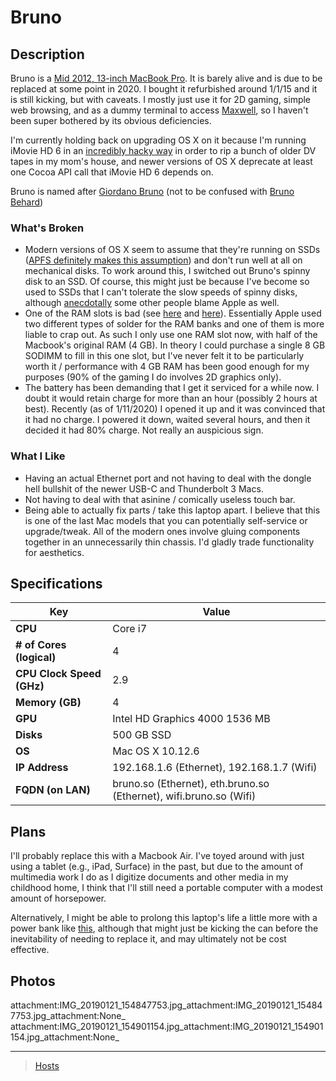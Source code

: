 

Bruno
=====

Description
-----------

Bruno is a [Mid 2012, 13-inch MacBook Pro](https://apple-history.com/mbp_13_mid_12). It is barely alive and is due to be replaced at some point in 2020. I bought it refurbished around 1/1/15 and it is still kicking, but with caveats. I mostly just use it for 2D gaming, simple web browsing, and as a dummy terminal to access [Maxwell](Maxwell), so I haven't been super bothered by its obvious deficiencies.

I'm currently holding back on upgrading OS X on it because I'm running iMovie HD 6 in an [incredibly hacky way](http://blog.iharder.net/2015/01/23/run-imovie-hd-and-maybe-other-older-applications-in-yosemite/) in order to rip a bunch of older DV tapes in my mom's house, and newer versions of OS X deprecate at least one Cocoa API call that iMovie HD 6 depends on.

Bruno is named after [Giordano Bruno](https://en.wikipedia.org/wiki/Giordano_Bruno) (not to be confused with [Bruno Behard](https://en.wikipedia.org/wiki/Br%C3%BCno_Gehard))

### What's Broken

-   Modern versions of OS X seem to assume that they're running on SSDs ([APFS definitely makes this assumption](https://blog.macsales.com/43043-using-apfs-on-hdds-and-why-you-might-not-want-to/)) and don't run well at all on mechanical disks. To work around this, I switched out Bruno's spinny disk to an SSD. Of course, this might just be because I've become so used to SSDs that I can't tolerate the slow speeds of spinny disks, although [anecdotally](https://arstechnica.com/civis/viewtopic.php?p=32860197&sid=b7559584bdb86396f9a4dcf1500d1901#p32860197) some other people blame Apple as well.
-   One of the RAM slots is bad (see [here](https://www.youtube.com/watch?v=xpagfXraSn4) and [here](https://www.reddit.com/r/computertechs/comments/4gu93k/starting_to_see_mid2012_13_macbook_pro_bottom_ram/)). Essentially Apple used two different types of solder for the RAM banks and one of them is more liable to crap out. As such I only use one RAM slot now, with half of the Macbook's original RAM (4 GB). In theory I could purchase a single 8 GB SODIMM to fill in this one slot, but I've never felt it to be particularly worth it / performance with 4 GB RAM has been good enough for my purposes (90% of the gaming I do involves 2D graphics only).
-   The battery has been demanding that I get it serviced for a while now. I doubt it would retain charge for more than an hour (possibly 2 hours at best). Recently (as of 1/11/2020) I opened it up and it was convinced that it had no charge. I powered it down, waited several hours, and then it decided it had 80% charge. Not really an auspicious sign.

### What I Like

-   Having an actual Ethernet port and not having to deal with the dongle hell bullshit of the newer USB-C and Thunderbolt 3 Macs.
-   Not having to deal with that asinine / comically useless touch bar.
-   Being able to actually fix parts / take this laptop apart. I believe that this is one of the last Mac models that you can potentially self-service or upgrade/tweak. All of the modern ones involve gluing components together in an unnecessarily thin chassis. I'd gladly trade functionality for aesthetics.

Specifications
--------------

| Key | Value |
| --- | --- |
| **CPU** | Core i7 |
| **# of Cores (logical)** | 4 |
| **CPU Clock Speed (GHz)** | 2.9 |
| **Memory (GB)** | 4 |
| **GPU** | Intel HD Graphics 4000 1536 MB |
| **Disks** | 500 GB SSD |
| **OS** | Mac OS X 10.12.6 |
| **IP Address** | 192.168.1.6 (Ethernet), 192.168.1.7 (Wifi) |
| **FQDN (on LAN)** | bruno.so (Ethernet), eth.bruno.so (Ethernet), wifi.bruno.so (Wifi) |

Plans
-----

I'll probably replace this with a Macbook Air. I've toyed around with just using a tablet (e.g., iPad, Surface) in the past, but due to the amount of multimedia work I do as I digitize documents and other media in my childhood home, I think that I'll still need a portable computer with a modest amount of horsepower.

Alternatively, I might be able to prolong this laptop's life a little more with a power bank like [this](https://smile.amazon.com/dp/B017QUHB44/ref=psdc_11041841_t1_B00IIZOYFG), although that might just be kicking the can before the inevitability of needing to replace it, and may ultimately not be cost effective.

Photos
------

attachment:IMG\_20190121\_154847753.jpg\_attachment:IMG\_20190121\_154847753.jpg\_attachment:None\_ attachment:IMG\_20190121\_154901154.jpg\_attachment:IMG\_20190121\_154901154.jpg\_attachment:None\_

* * * * *

> [Hosts](Hosts)
